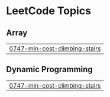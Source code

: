 

<!---LeetCode Topics Start-->
# LeetCode Topics
## Array
|  |
| ------- |
| [0747-min-cost-climbing-stairs](https://github.com/zeyadAlbadawy/Dynamic-Programming-Course/tree/master/0747-min-cost-climbing-stairs) |
## Dynamic Programming
|  |
| ------- |
| [0747-min-cost-climbing-stairs](https://github.com/zeyadAlbadawy/Dynamic-Programming-Course/tree/master/0747-min-cost-climbing-stairs) |
<!---LeetCode Topics End-->